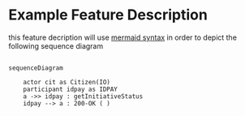 
# Example Feature Description

this feature decription will use [mermaid syntax](https://mermaid.js.org/syntax/sequenceDiagram.html) in order to depict the following sequence diagram




```mermaid
      
sequenceDiagram

    actor cit as Citizen(IO)
    participant idpay as IDPAY
    a ->> idpay : getInitiativeStatus
    idpay --> a : 200-OK ( )
```

